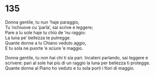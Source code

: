 # 135

Donna gentile, tu nun ’haje paraggio,  
Tu ’nchiuove cu ’parlà’, sai scrive e leggere;  
Pare a lu sole haje tu chiù de ’nu raggio:  
La luna pe’ bellezza te putregge.  
Quante donne a lu Chiano veduto aggio,  
E tu sola ne puorte ’e sciure ’e maggio.

Donna gentile, tu non hai chi ti sia pari.
Incateni parlando, sai leggere e scrivere:
pari al sole hai più di un raggio
la luna per bellezza ti protegge.
Quante donne al Piano ho veduto
e tu sola porti i fiori di maggio.
